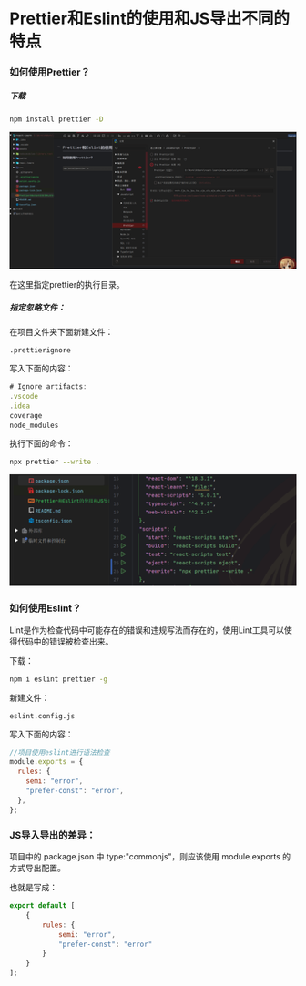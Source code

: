 # Prettier和Eslint的使用和JS导出不同的特点

### 如何使用Prettier？

##### 下载

```bash
npm install prettier -D
```

![image.png](doc/prettier-设置.png)

在这里指定prettier的执行目录。

##### 指定忽略文件：

在项目文件夹下面新建文件：

```
.prettierignore
```

写入下面的内容：

```js
# Ignore artifacts:
.vscode
.idea
coverage
node_modules
```

执行下面的命令：

```bash
npx prettier --write .
```

![image.png](doc/格式化.png)

### 如何使用Eslint？

Lint是作为检查代码中可能存在的错误和违规写法而存在的，使用Lint工具可以使得代码中的错误被检查出来。

下载：

```bash
npm i eslint prettier -g 
```

新建文件：

```
eslint.config.js
```

写入下面的内容：

```js
//项目使用eslint进行语法检查
module.exports = {
  rules: {
    semi: "error",
    "prefer-const": "error",
  },
};

```

### JS导入导出的差异：

项目中的 package.json 中 type:"commonjs"，则应该使用 module.exports 的方式导出配置。

也就是写成：

```js
export default [
    {
        rules: {
            semi: "error",
            "prefer-const": "error"
        }
    }
];
```
